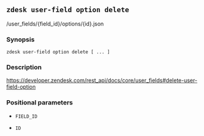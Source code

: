 ## `zdesk user-field option delete`

/user_fields/{field_id}/options/{id}.json

### Synopsis

    zdesk user-field option delete [ ... ]

### Description

https://developer.zendesk.com/rest_api/docs/core/user_fields#delete-user-field-option

### Positional parameters

* `FIELD_ID`

* `ID`

